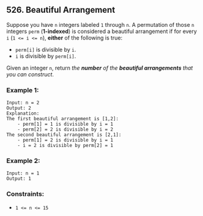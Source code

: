 ## 526. Beautiful Arrangement

Suppose you have ```n``` integers labeled ```1``` through ```n```. A permutation of those ```n``` integers ```perm``` (**1-indexed**) is considered a beautiful arrangement if for every ```i``` (```1 <= i <= n```), **either** of the following is true:

* ```perm[i]``` is divisible by ```i```.
* ```i``` is divisible by ```perm[i]```.

Given an integer ```n```, return *the **number** of the **beautiful arrangements** that you can construct*.

### Example 1:
```
Input: n = 2
Output: 2
Explanation:
The first beautiful arrangement is [1,2]:
    - perm[1] = 1 is divisible by i = 1
    - perm[2] = 2 is divisible by i = 2
The second beautiful arrangement is [2,1]:
    - perm[1] = 2 is divisible by i = 1
    - i = 2 is divisible by perm[2] = 1
```
### Example 2:
```
Input: n = 1
Output: 1
```

### Constraints:

* ```1 <= n <= 15```